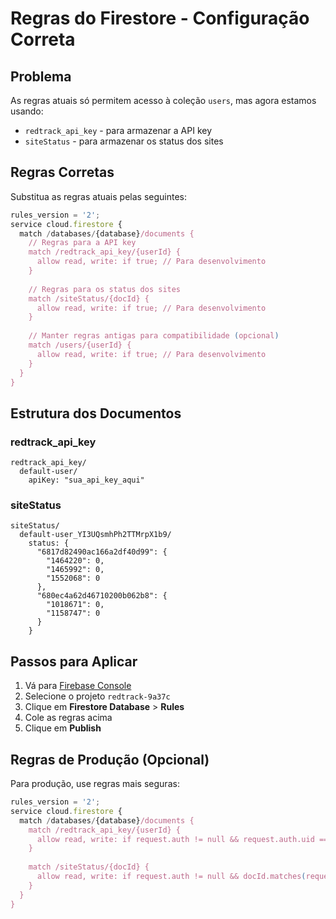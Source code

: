 # Regras do Firestore - Configuração Correta

## Problema
As regras atuais só permitem acesso à coleção `users`, mas agora estamos usando:
- `redtrack_api_key` - para armazenar a API key
- `siteStatus` - para armazenar os status dos sites

## Regras Corretas

Substitua as regras atuais pelas seguintes:

```javascript
rules_version = '2';
service cloud.firestore {
  match /databases/{database}/documents {
    // Regras para a API key
    match /redtrack_api_key/{userId} {
      allow read, write: if true; // Para desenvolvimento
    }
    
    // Regras para os status dos sites
    match /siteStatus/{docId} {
      allow read, write: if true; // Para desenvolvimento
    }
    
    // Manter regras antigas para compatibilidade (opcional)
    match /users/{userId} {
      allow read, write: if true; // Para desenvolvimento
    }
  }
}
```

## Estrutura dos Documentos

### redtrack_api_key
```
redtrack_api_key/
  default-user/
    apiKey: "sua_api_key_aqui"
```

### siteStatus
```
siteStatus/
  default-user_YI3UQsmhPh2TTMrpX1b9/
    status: {
      "6817d82490ac166a2df40d99": {
        "1464220": 0,
        "1465992": 0,
        "1552068": 0
      },
      "680ec4a62d46710200b062b8": {
        "1018671": 0,
        "1158747": 0
      }
    }
```

## Passos para Aplicar

1. Vá para [Firebase Console](https://console.firebase.google.com/)
2. Selecione o projeto `redtrack-9a37c`
3. Clique em **Firestore Database** > **Rules**
4. Cole as regras acima
5. Clique em **Publish**

## Regras de Produção (Opcional)

Para produção, use regras mais seguras:

```javascript
rules_version = '2';
service cloud.firestore {
  match /databases/{database}/documents {
    match /redtrack_api_key/{userId} {
      allow read, write: if request.auth != null && request.auth.uid == userId;
    }
    
    match /siteStatus/{docId} {
      allow read, write: if request.auth != null && docId.matches(request.auth.uid + '_.*');
    }
  }
}
``` 